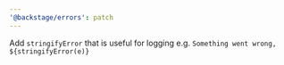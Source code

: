 ```yaml
---
'@backstage/errors': patch
---
```


Add `stringifyError` that is useful for logging e.g. `Something went wrong, ${stringifyError(e)}`
